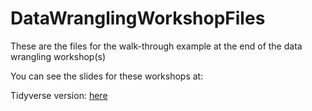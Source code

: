 # DataWranglingWorkshopFiles
These are the files for the walk-through example at the end of the data wrangling workshop(s)

You can see the slides for these workshops at:

Tidyverse version: [here](https://rpubs.com/NickCHK/data_wrangling_tidyverse)

